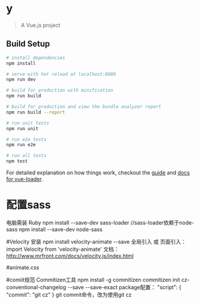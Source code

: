 # y

> A Vue.js project

## Build Setup

``` bash
# install dependencies
npm install

# serve with hot reload at localhost:8080
npm run dev

# build for production with minification
npm run build

# build for production and view the bundle analyzer report
npm run build --report

# run unit tests
npm run unit

# run e2e tests
npm run e2e

# run all tests
npm test
```

For detailed explanation on how things work, checkout the [guide](http://vuejs-templates.github.io/webpack/) and [docs for vue-loader](http://vuejs.github.io/vue-loader).

# 配置sass
电脑需装 Ruby
npm install --save-dev sass-loader
//sass-loader依赖于node-sass
npm install --save-dev node-sass

#Velocity
安装  npm install velocity-animate --save
全局引入 或 页面引入： import  Velocity from 'velocity-animate'
文档：http://www.mrfront.com/docs/velocity.js/index.html

#animate.css


#comiit规范
Commitizen工具
npm install -g commitizen
commitizen init cz-conventional-changelog --save --save-exact
package配置：
"script": {
    "commit": "git cz"
}
git commit命令，改为使用git cz
